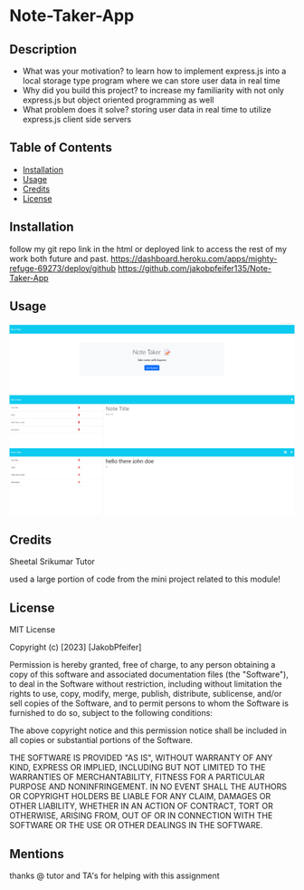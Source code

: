 # Note-Taker-App



## Description

- What was your motivation?
to learn how to implement express.js into a local storage type program where we can store user data in real time
- Why did you build this project?
to increase my familiarity with not only express.js but object oriented programming as well
- What problem does it solve?
storing user data in real time to utilize express.js client side servers
## Table of Contents 



- [Installation](#installation)
- [Usage](#usage)
- [Credits](#credits)
- [License](#license)

## Installation

follow my git repo link in the html or deployed link to access the rest of my work both future and past.
https://dashboard.heroku.com/apps/mighty-refuge-69273/deploy/github
https://github.com/jakobpfeifer135/Note-Taker-App
## Usage
   ![completed project](<./images/Screenshot 2023-10-20 201949.png>)
   ![completed project](<./images/Screenshot 2023-10-20 202019.png>)
   ![completed project](<./images/Screenshot 2023-10-20 202041.png>)

## Credits

Sheetal Srikumar Tutor

used a large portion of code from the mini project related to this module!

## License

MIT License

Copyright (c) [2023] [JakobPfeifer]

Permission is hereby granted, free of charge, to any person obtaining a copy
of this software and associated documentation files (the "Software"), to deal
in the Software without restriction, including without limitation the rights
to use, copy, modify, merge, publish, distribute, sublicense, and/or sell
copies of the Software, and to permit persons to whom the Software is
furnished to do so, subject to the following conditions:

The above copyright notice and this permission notice shall be included in all
copies or substantial portions of the Software.

THE SOFTWARE IS PROVIDED "AS IS", WITHOUT WARRANTY OF ANY KIND, EXPRESS OR
IMPLIED, INCLUDING BUT NOT LIMITED TO THE WARRANTIES OF MERCHANTABILITY,
FITNESS FOR A PARTICULAR PURPOSE AND NONINFRINGEMENT. IN NO EVENT SHALL THE
AUTHORS OR COPYRIGHT HOLDERS BE LIABLE FOR ANY CLAIM, DAMAGES OR OTHER
LIABILITY, WHETHER IN AN ACTION OF CONTRACT, TORT OR OTHERWISE, ARISING FROM,
OUT OF OR IN CONNECTION WITH THE SOFTWARE OR THE USE OR OTHER DEALINGS IN THE
SOFTWARE.

## Mentions
thanks @ tutor and TA's for helping with this assignment